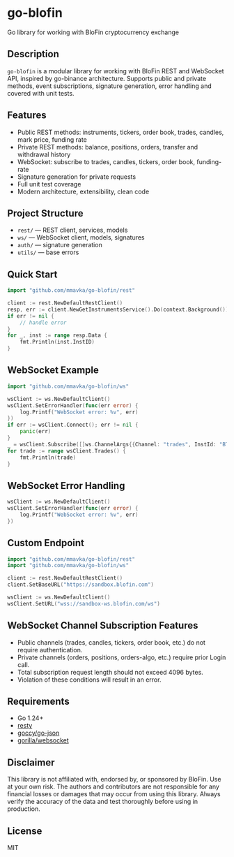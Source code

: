 # go-blofin

Go library for working with BloFin cryptocurrency exchange

## Description

`go-blofin` is a modular library for working with BloFin REST and WebSocket API, inspired by go-binance architecture. Supports public and private methods, event subscriptions, signature generation, error handling and covered with unit tests.

## Features
- Public REST methods: instruments, tickers, order book, trades, candles, mark price, funding rate
- Private REST methods: balance, positions, orders, transfer and withdrawal history
- WebSocket: subscribe to trades, candles, tickers, order book, funding-rate
- Signature generation for private requests
- Full unit test coverage
- Modern architecture, extensibility, clean code

## Project Structure
- `rest/` — REST client, services, models
- `ws/` — WebSocket client, models, signatures
- `auth/` — signature generation
- `utils/` — base errors

## Quick Start
```go
import "github.com/mmavka/go-blofin/rest"

client := rest.NewDefaultRestClient()
resp, err := client.NewGetInstrumentsService().Do(context.Background())
if err != nil {
    // handle error
}
for _, inst := range resp.Data {
    fmt.Println(inst.InstID)
}
```

## WebSocket Example
```go
import "github.com/mmavka/go-blofin/ws"

wsClient := ws.NewDefaultClient()
wsClient.SetErrorHandler(func(err error) {
    log.Printf("WebSocket error: %v", err)
})
if err := wsClient.Connect(); err != nil {
    panic(err)
}
_ = wsClient.Subscribe([]ws.ChannelArgs{{Channel: "trades", InstId: "BTC-USDT"}})
for trade := range wsClient.Trades() {
    fmt.Println(trade)
}
```

## WebSocket Error Handling
```go
wsClient := ws.NewDefaultClient()
wsClient.SetErrorHandler(func(err error) {
    log.Printf("WebSocket error: %v", err)
})
```

## Custom Endpoint
```go
import "github.com/mmavka/go-blofin/rest"
import "github.com/mmavka/go-blofin/ws"

client := rest.NewDefaultRestClient()
client.SetBaseURL("https://sandbox.blofin.com")

wsClient := ws.NewDefaultClient()
wsClient.SetURL("wss://sandbox-ws.blofin.com/ws")
```

## WebSocket Channel Subscription Features
- Public channels (trades, candles, tickers, order book, etc.) do not require authentication.
- Private channels (orders, positions, orders-algo, etc.) require prior Login call.
- Total subscription request length should not exceed 4096 bytes.
- Violation of these conditions will result in an error.

## Requirements
- Go 1.24+
- [resty](https://github.com/go-resty/resty)
- [goccy/go-json](https://github.com/goccy/go-json)
- [gorilla/websocket](https://github.com/gorilla/websocket)

## Disclaimer
This library is not affiliated with, endorsed by, or sponsored by BloFin. Use at your own risk. The authors and contributors are not responsible for any financial losses or damages that may occur from using this library. Always verify the accuracy of the data and test thoroughly before using in production.

## License
MIT 